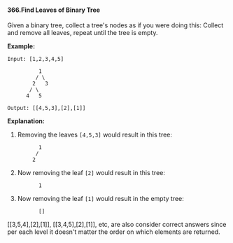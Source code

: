 #### 366.Find Leaves of Binary Tree

Given a binary tree, collect a tree's nodes as if you were doing this: Collect and remove all leaves, repeat until the tree is empty.

 

**Example:**

```
Input: [1,2,3,4,5]
  
          1
         / \
        2   3
       / \     
      4   5    

Output: [[4,5,3],[2],[1]]
```

 

**Explanation:**

1. Removing the leaves `[4,5,3]` would result in this tree:

```
          1
         / 
        2          
```

 

2. Now removing the leaf `[2]` would result in this tree:

```
          1          
```

 

3. Now removing the leaf `[1]` would result in the empty tree:

```
          []         
```

[[3,5,4],[2],[1]], [[3,4,5],[2],[1]], etc, are also consider correct answers since per each level it doesn't matter the order on which elements are returned.